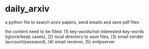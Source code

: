 # daily_arxiv
a python file to search arxiv papers, send emails and save pdf files

the content need to be filled: 
(1) key-words/not-interested-key-words (ignore/keep cases), (2) local directory to save files, (3) email sender (account/password), (4) email receiver, (5) smtpserver
